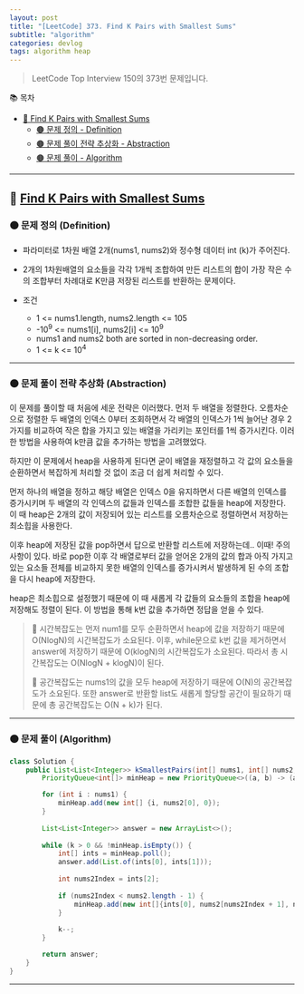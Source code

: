 ```yaml
---
layout: post
title: "[LeetCode] 373. Find K Pairs with Smallest Sums"
subtitle: "algorithm"
categories: devlog
tags: algorithm heap
---
```


> LeetCode Top Interview 150의 373번 문제입니다.

<!--more-->

📚 목차
- [🌱 Find K Pairs with Smallest Sums](#-find-k-pairs-with-smallest-sums)
  - [🟤 문제 정의 - Definition](#-문제-요약-definition)
  - [🟤 문제 풀이 전략 추상화 - Abstraction](#-문제-풀이-전략-추상화-abstraction)
  - [🟤 문제 풀이 - Algorithm](#-문제-풀이-algorithm)

----

## 🌱 [Find K Pairs with Smallest Sums](https://leetcode.com/problems/find-k-pairs-with-smallest-sums/description/?envType=study-plan-v2&envId=top-interview-150)

### 🟤 문제 정의 (Definition)

- 파라미터로 1차원 배열 2개(nums1, nums2)와 정수형 데이터 int (k)가 주어진다.
- 2개의 1차원배열의 요소들을 각각 1개씩 조합하여 만든 리스트의 합이 가장 작은 수의 조합부터 차례대로 K만큼 저장된 리스트를 반환하는 문제이다.


- 조건
  - 1 <= nums1.length, nums2.length <= 105
  - -10<sup>9</sup> <= nums1[i], nums2[i] <= 10<sup>9</sup>
  - nums1 and nums2 both are sorted in non-decreasing order.
  - 1 <= k <= 10<sup>4</sup>

---

### 🟤 문제 풀이 전략 추상화 (Abstraction)

이 문제를 풀이할 때 처음에 세운 전략은 이러했다. 먼저 두 배열을 정렬한다. 오름차순으로 정렬한 두 배열의 인덱스 0부터 조회하면서 각 배열의 인덱스가 
1씩 늘어난 경우 2가지를 비교하여 작은 합을 가지고 있는 배열을 가리키는 포인터를 1씩 증가시킨다. 이러한 방법을 사용하여 k만큼 값을 추가하는 방법을 고려했었다.

하지만 이 문제에서 heap을 사용하게 된다면 굳이 배열을 재정렬하고 각 값의 요소들을 순환하면서 복잡하게 처리할 것 없이 조금 더 쉽게 처리할 수 있다.

먼저 하나의 배열을 정하고 해당 배열은 인덱스 0을 유지하면서 다른 배열의 인덱스를 증가시키며 두 배열의 각 인덱스의 값들과 인덱스를 조합한 값들을 heap에 저장한다. 
이 때 heap은 2개의 값이 저장되어 있는 리스트를 오름차순으로 정렬하면서 저장하는 최소힙을 사용한다.

이후 heap에 저장된 값을 pop하면서 답으로 반환할 리스트에 저장하는데.. 이때! 주의사항이 있다. 바로 pop한 이후 각 배열로부터 값을 얻어온 2개의 값의 합과 
아직 가지고 있는 요소들 전체를 비교하지 못한 배열의 인덱스를 증가시켜서 발생하게 된 수의 조합을 다시 heap에 저장한다.

heap은 최소힙으로 설정했기 때문에 이 때 새롭게 각 값들의 요소들의 조합을 heap에 저장해도 정렬이 된다. 이 방법을 통해 k번 값을 추가하면 정답을 얻을 수 있다.

> 🥕 시간복잡도는 먼저 num1를 모두 순환하면서 heap에 값을 저장하기 때문에 O(NlogN)의 시간복잡도가 소요된다. 이후, while문으로 k번 값을 제거하면서 answer에 
> 저장하기 때문에 O(klogN)의 시간복잡도가 소요된다. 따라서 총 시간복잡도는 O(NlogN + klogN)이 된다.
> 
> 🥕 공간복잡도는 nums1의 값을 모두 heap에 저장하기 때문에 O(N)의 공간복잡도가 소요된다. 또한 answer로 반환할 list도 새롭게 할당할 공간이 
> 필요하기 때문에 총 공간복잡도는 O(N + k)가 된다.

---

### 🟤 문제 풀이 (Algorithm)

```java
class Solution {
    public List<List<Integer>> kSmallestPairs(int[] nums1, int[] nums2, int k) {
        PriorityQueue<int[]> minHeap = new PriorityQueue<>((a, b) -> (a[0] + a[1]) - (b[0] + b[1]));

		for (int i : nums1) {
            minHeap.add(new int[] {i, nums2[0], 0});	
        }
        
        List<List<Integer>> answer = new ArrayList<>();
        
		while (k > 0 && !minHeap.isEmpty()) {
            int[] ints = minHeap.poll();
            answer.add(List.of(ints[0], ints[1]));
            
            int nums2Index = ints[2];
            
            if (nums2Index < nums2.length - 1) {
                minHeap.add(new int[]{ints[0], nums2[nums2Index + 1], nums2Index + 1});  
            }
            
            k--;
        }

        return answer;
    }
}
```

---
